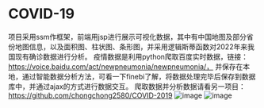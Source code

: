 # COVID-19
项目采用ssm作框架，前端用jsp进行展示可视化数据，其中有中国地图及部分省份地图信息，以及面积图、柱状图、条形图，并采用逻辑斯蒂函数对2022年来我国现有确诊数据进行分析。
疫情数据是利用python爬取百度实时数据，链接：https://voice.baidu.com/act/newpneumonia/newpneumonia/，
并保存在本地，通过智能数据分析方法，可看一下finebi了解，将数据处理完毕后保存到数据库中，并通过ajax的方式进行数据交互。
爬取数据并分析数据请看另一项目：https://github.com/chongchong2580/COVID-2019
![image](https://user-images.githubusercontent.com/64248336/162146699-7324cef8-7374-42ed-9363-303cb3d40b39.png)
![image](https://user-images.githubusercontent.com/64248336/162146827-524f970f-c8ba-4da0-bfc5-684f456fee7c.png)
